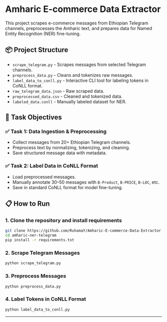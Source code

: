 # Amharic E-commerce Data Extractor

This project scrapes e-commerce messages from Ethiopian Telegram channels, preprocesses the Amharic text, and prepares data for Named Entity Recognition (NER) fine-tuning.

## 📦 Project Structure

- `scrape_telegram.py` - Scrapes messages from selected Telegram channels.
- `preprocess_data.py` - Cleans and tokenizes raw messages.
- `label_data_to_conll.py` - Interactive CLI tool for labeling tokens in CoNLL format.
- `raw_telegram_data.json` - Raw scraped data.
- `preprocessed_data.csv` - Cleaned and tokenized data.
- `labeled_data.conll` - Manually labeled dataset for NER.

## 🧪 Task Objectives

### ✅ Task 1: Data Ingestion & Preprocessing
- Collect messages from 20+ Ethiopian Telegram channels.
- Preprocess text by normalizing, tokenizing, and cleaning.
- Save structured message data with metadata.

### ✅ Task 2: Label Data in CoNLL Format
- Load preprocessed messages.
- Manually annotate 30–50 messages with `B-Product`, `B-PRICE`, `B-LOC`, etc.
- Save in standard CoNLL format for model fine-tuning.

## 📋 How to Run

### 1. Clone the repository and install requirements
```bash
git clone https://github.com/RuhamaY/Amharic-E-commerce-Data-Extractor.git
cd amharic-ner-telegram
pip install -r requirements.txt
````

### 2. Scrape Telegram Messages

```bash
python scrape_telegram.py
```

### 3. Preprocess Messages

```bash
python preprocess_data.py
```

### 4. Label Tokens in CoNLL Format

```bash
python label_data_to_conll.py
```

---